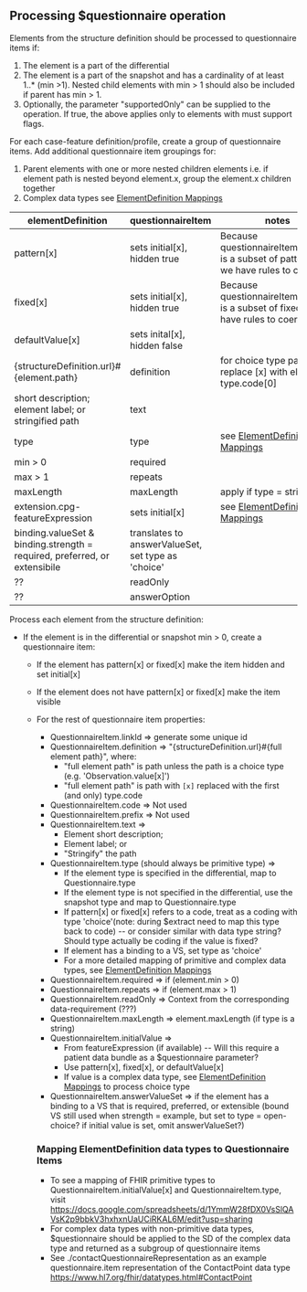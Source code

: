 ## Processing $questionnaire operation

Elements from the structure definition should be processed to questionnaire items if:
  1. The element is a part of the differential
  2. The element is a part of the snapshot and has a cardinality of at least 1..* (min >1). Nested child elements with min > 1 should also be included if parent has min > 1.
  3. Optionally, the parameter "supportedOnly" can be supplied to the operation. If true, the above applies only to elements with must support flags.

For each case-feature definition/profile, create a group of questionnaire items. Add additional questionnaire item groupings for:
  1. Parent elements with one or more nested children elements i.e. if element path is nested beyond element.x, group the element.x children together
  2. Complex data types see [ElementDefinition Mappings](#mapping-elementdefinition-data-types-to-questionnaire-items)

| elementDefinition | questionnaireItem | notes |
| -----------------| -----------------| -------|
| pattern[x] | sets initial[x], hidden true | Because questionnaireItem.initial[x] is a subset of pattern[x], we have rules to coerce |
| fixed[x] |  sets initial[x], hidden true | Because questionnaireItem.initial[x] is a subset of fixed[x], we have rules to coerce |
| defaultValue[x]| sets inital[x], hidden false| |
| {structureDefinition.url}#{element.path} | definition | for choice type paths, replace [x] with element type.code[0] |
| short description; element label; or stringified path | text | |
| type | type | see [ElementDefinition Mappings](#mapping-elementdefinition-data-types-to-questionnaire-items) |
| min > 0 | required | |
| max > 1 | repeats | |
| maxLength | maxLength | apply if type = string |
| extension.cpg-featureExpression | sets initial[x] | see [ElementDefinition Mappings](#mapping-elementdefinition-data-types-to-questionnaire-items) |
| binding.valueSet & binding.strength = required, preferred, or extensibile | translates to answerValueSet, set type as 'choice' | |
| ??| readOnly | |
| ??| answerOption | |

Process each element from the structure definition:
* If the element is in the differential or snapshot min > 0, create a questionnaire item:
  * If the element has pattern[x] or fixed[x] make the item hidden and set initial[x]
  * If the element does not have pattern[x] or fixed[x] make the item visible
  * For the rest of questionnaire item properties:
    * QuestionnaireItem.linkId => generate some unique id
    * QuestionnaireItem.definition => "{structureDefinition.url}#{full element path}", where:
      * "full element path" is path unless the path is a choice type (e.g. 'Observation.value[x]')
      * "full element path" is path with `[x]` replaced with the first (and only) type.code
    * QuestionnaireItem.code => Not used
    * QuestionnaireItem.prefix => Not used
    * QuestionnaireItem.text =>
        * Element short description;
        * Element label; or
        * "Stringify" the path
    * QuestionnaireItem.type (should always be primitive type) =>
        * If the element type is specified in the differential, map to Questionnaire.type
        * If the element type is not specified in the differential, use the snapshot type and map to Questionnaire.type
        * If pattern[x] or fixed[x] refers to a code, treat as a coding with type 'choice'(note: during $extract need to map this type back to code) -- or consider similar with data type string?
        Should type actually be coding if the value is fixed?
        * If element has a binding to a VS, set type as 'choice'
        * For a more detailed mapping of primitive and complex data types, see [ElementDefinition Mappings](#mapping-elementdefinition-data-types-to-questionnaire-items)
    * QuestionnaireItem.required => if (element.min > 0)
    * QuestionnaireItem.repeats => if (element.max > 1)
    * QuestionnaireItem.readOnly => Context from the corresponding data-requirement (???)
    * QuestionnaireItem.maxLength => element.maxLength (if type is a string)
    * QuestionnaireItem.initialValue =>
      * From featureExpression (if available) -- Will this require a patient data bundle as a $questionnaire parameter?
      * Use pattern[x], fixed[x], or defaultValue[x]
      * If value is a complex data type, see [ElementDefinition Mappings](#mapping-elementdefinition-data-types-to-questionnaire-items) to process choice type
    * QuestionnaireItem.answerValueSet => if the element has a binding to a VS that is required, preferred, or extensible  (bound VS still used when strength = example, but set to type = open-choice? if initial value is set, omit answerValueSet?)

    ### Mapping ElementDefinition data types to Questionnaire Items
    * To see a mapping of FHIR primitive types to QuestionnaireItem.initialValue[x] and QuestionnaireItem.type, visit https://docs.google.com/spreadsheets/d/1YmmW28fDX0VsSlQAVsK2p9bbkV3hxhxnUaUCiRKAL6M/edit?usp=sharing
    * For complex data types with non-primitive data types, $questionnaire should be applied to the SD of the complex data type and returned as a subgroup of questionnaire items
    * See ./contactQuestionnaireRepresentation as an example questionnaire.item representation of the ContactPoint data type https://www.hl7.org/fhir/datatypes.html#ContactPoint






